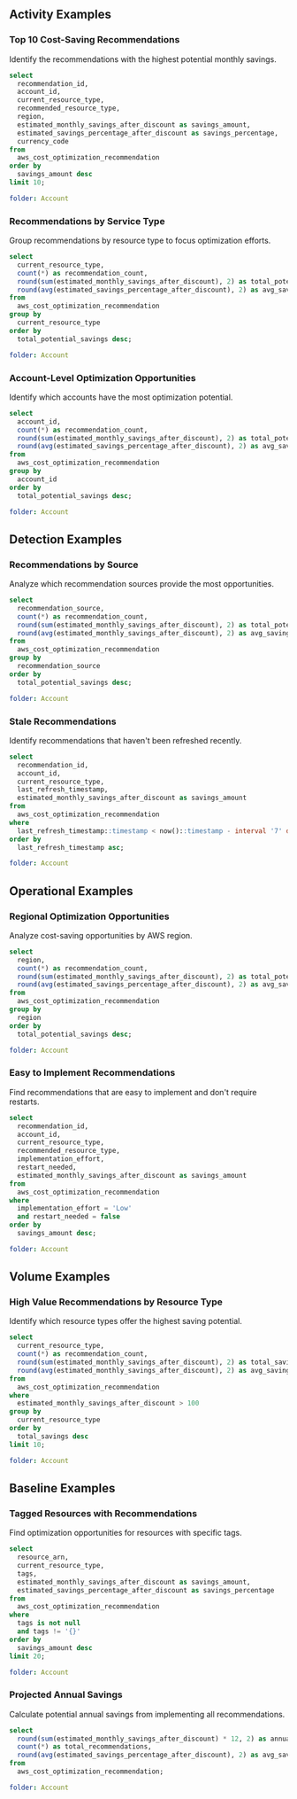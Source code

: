 ## Activity Examples

### Top 10 Cost-Saving Recommendations

Identify the recommendations with the highest potential monthly savings.

```sql
select
  recommendation_id,
  account_id,
  current_resource_type,
  recommended_resource_type,
  region,
  estimated_monthly_savings_after_discount as savings_amount,
  estimated_savings_percentage_after_discount as savings_percentage,
  currency_code
from
  aws_cost_optimization_recommendation
order by
  savings_amount desc
limit 10;
```

```yaml
folder: Account
```

### Recommendations by Service Type

Group recommendations by resource type to focus optimization efforts.

```sql
select
  current_resource_type,
  count(*) as recommendation_count,
  round(sum(estimated_monthly_savings_after_discount), 2) as total_potential_savings,
  round(avg(estimated_savings_percentage_after_discount), 2) as avg_savings_percentage
from
  aws_cost_optimization_recommendation
group by
  current_resource_type
order by
  total_potential_savings desc;
```

```yaml
folder: Account
```

### Account-Level Optimization Opportunities

Identify which accounts have the most optimization potential.

```sql
select
  account_id,
  count(*) as recommendation_count,
  round(sum(estimated_monthly_savings_after_discount), 2) as total_potential_savings,
  round(avg(estimated_savings_percentage_after_discount), 2) as avg_savings_percentage
from
  aws_cost_optimization_recommendation
group by
  account_id
order by
  total_potential_savings desc;
```

```yaml
folder: Account
```

## Detection Examples

### Recommendations by Source

Analyze which recommendation sources provide the most opportunities.

```sql
select
  recommendation_source,
  count(*) as recommendation_count,
  round(sum(estimated_monthly_savings_after_discount), 2) as total_potential_savings,
  round(avg(estimated_monthly_savings_after_discount), 2) as avg_savings_per_recommendation
from
  aws_cost_optimization_recommendation
group by
  recommendation_source
order by
  total_potential_savings desc;
```

```yaml
folder: Account
```

### Stale Recommendations

Identify recommendations that haven't been refreshed recently.

```sql
select
  recommendation_id,
  account_id,
  current_resource_type,
  last_refresh_timestamp,
  estimated_monthly_savings_after_discount as savings_amount
from
  aws_cost_optimization_recommendation
where
  last_refresh_timestamp::timestamp < now()::timestamp - interval '7' day
order by
  last_refresh_timestamp asc;
```

```yaml
folder: Account
```

## Operational Examples

### Regional Optimization Opportunities

Analyze cost-saving opportunities by AWS region.

```sql
select
  region,
  count(*) as recommendation_count,
  round(sum(estimated_monthly_savings_after_discount), 2) as total_potential_savings,
  round(avg(estimated_savings_percentage_after_discount), 2) as avg_savings_percentage
from
  aws_cost_optimization_recommendation
group by
  region
order by
  total_potential_savings desc;
```

```yaml
folder: Account
```

### Easy to Implement Recommendations

Find recommendations that are easy to implement and don't require restarts.

```sql
select
  recommendation_id,
  account_id,
  current_resource_type,
  recommended_resource_type,
  implementation_effort,
  restart_needed,
  estimated_monthly_savings_after_discount as savings_amount
from
  aws_cost_optimization_recommendation
where
  implementation_effort = 'Low'
  and restart_needed = false
order by
  savings_amount desc;
```

```yaml
folder: Account
```

## Volume Examples

### High Value Recommendations by Resource Type

Identify which resource types offer the highest saving potential.

```sql
select
  current_resource_type,
  count(*) as recommendation_count,
  round(sum(estimated_monthly_savings_after_discount), 2) as total_savings,
  round(avg(estimated_monthly_savings_after_discount), 2) as avg_savings_per_recommendation
from
  aws_cost_optimization_recommendation
where
  estimated_monthly_savings_after_discount > 100
group by
  current_resource_type
order by
  total_savings desc
limit 10;
```

```yaml
folder: Account
```

## Baseline Examples

### Tagged Resources with Recommendations

Find optimization opportunities for resources with specific tags.

```sql
select
  resource_arn,
  current_resource_type,
  tags,
  estimated_monthly_savings_after_discount as savings_amount,
  estimated_savings_percentage_after_discount as savings_percentage
from
  aws_cost_optimization_recommendation
where
  tags is not null
  and tags != '{}'
order by
  savings_amount desc
limit 20;
```

```yaml
folder: Account
```

### Projected Annual Savings

Calculate potential annual savings from implementing all recommendations.

```sql
select
  round(sum(estimated_monthly_savings_after_discount) * 12, 2) as annual_savings_potential,
  count(*) as total_recommendations,
  round(avg(estimated_savings_percentage_after_discount), 2) as avg_savings_percentage
from
  aws_cost_optimization_recommendation;
```

```yaml
folder: Account
```
